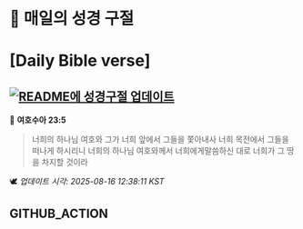 # 🙏 매일의 성경 구절
# [Daily Bible verse]
## [![README에 성경구절 업데이트](https://github.com/DONGSUKA/first_test/actions/workflows/update-readme-bible.yml/badge.svg)](https://github.com/DONGSUKA/first_test/actions/workflows/update-readme-bible.yml)
<!-- START_BIBLE_VERSE -->
📖 **여호수아 23:5**
> 너희의 하나님 여호와 그가 너희 앞에서 그들을 쫓아내사 너희 목전에서 그들을 떠나게 하시리니 너희의 하나님 여호와께서 너희에게말씀하신 대로 너희가 그 땅을 차지할 것이라

🕊️ _업데이트 시각: 2025-08-16 12:38:11 KST_
  <!-- END_BIBLE_VERSE -->
## GITHUB_ACTION
